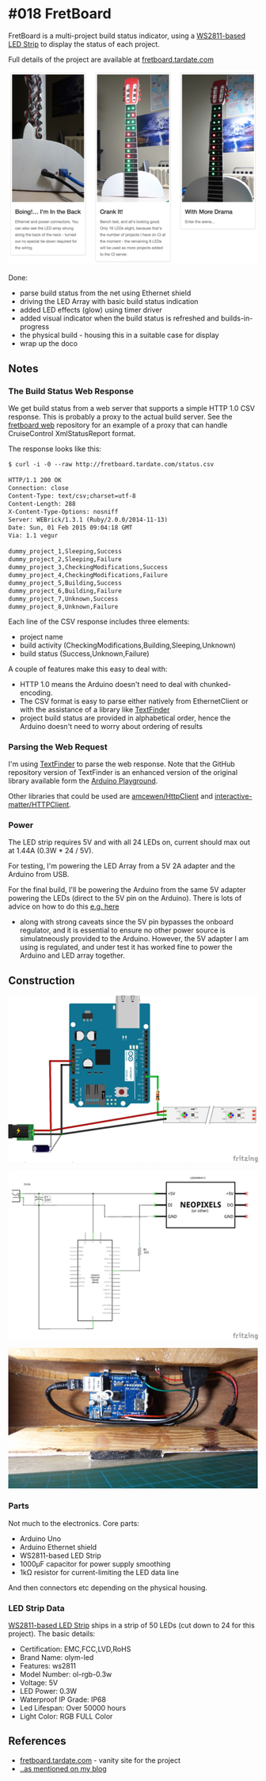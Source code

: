 # #018 FretBoard

FretBoard is a multi-project build status indicator, using a [WS2811-based LED Strip](http://www.aliexpress.com/item/IP68-12mm-WS2811-as-WS2801-led-pixel-module-IP68-waterproof-DC5V-full-color-RGB-50pcs-a/1932649085.html)
to display the status of each project.

Full details of the project are available at [fretboard.tardate.com](http://fretboard.tardate.com)

[![Build](./assets/FretBoard_build.jpg?raw=true)](http://fretboard.tardate.com)

Done:

* parse build status from the net using Ethernet shield
* driving the LED Array with basic build status indication
* added LED effects (glow) using timer driver
* added visual indicator when the build status is refreshed and builds-in-progress
* the physical build - housing this in a suitable case for display
* wrap up the doco


## Notes

### The Build Status Web Response

We get build status from a web server that supports a simple HTTP 1.0 CSV response.
This is probably a proxy to the actual build server.
See the
[fretboard web](https://github.com/tardate/fretboard_web)
repository for an example of a proxy that can handle CruiseControl XmlStatusReport format.

The response looks like this:

```
$ curl -i -0 --raw http://fretboard.tardate.com/status.csv

HTTP/1.1 200 OK
Connection: close
Content-Type: text/csv;charset=utf-8
Content-Length: 288
X-Content-Type-Options: nosniff
Server: WEBrick/1.3.1 (Ruby/2.0.0/2014-11-13)
Date: Sun, 01 Feb 2015 09:04:18 GMT
Via: 1.1 vegur

dummy_project_1,Sleeping,Success
dummy_project_2,Sleeping,Failure
dummy_project_3,CheckingModifications,Success
dummy_project_4,CheckingModifications,Failure
dummy_project_5,Building,Success
dummy_project_6,Building,Failure
dummy_project_7,Unknown,Success
dummy_project_8,Unknown,Failure
```

Each line of the CSV response includes three elements:

* project name
* build activity (CheckingModifications,Building,Sleeping,Unknown)
* build status (Success,Unknown,Failure)


A couple of features make this easy to deal with:

* HTTP 1.0 means the Arduino doesn't need to deal with chunked-encoding.
* The CSV format is easy to parse either natively from EthernetClient or with the assistance of a library like [TextFinder](https://github.com/tardate/TextFinder)
* project build status are provided in alphabetical order, hence the Arduino doesn't need to worry about ordering of results


### Parsing the Web Request

I'm using [TextFinder](https://github.com/tardate/TextFinder) to parse the web response. Note that the GitHub repository version of TextFinder is an
enhanced version of the original library available form the [Arduino Playground](http://playground.arduino.cc/Code/TextFinder).

Other libraries that could be used are [amcewen/HttpClient](https://github.com/amcewen/HttpClient)
and [interactive-matter/HTTPClient](https://github.com/interactive-matter/HTTPClient).


### Power

The LED strip requires 5V and with all 24 LEDs on, current should max out at 1.44A (0.3W * 24 / 5V).

For testing, I'm powering the LED Array from a 5V 2A adapter and the Arduino from USB.

For the final build, I'll be powering the Arduino from the same 5V adapter powering the LEDs (direct to the 5V pin on the Arduino).
There is lots of advice on how to do this
[e.g. here](http://www.reddit.com/r/arduino/comments/2fcr6c/powering_arduino_with_5v_supply/)
 - along with strong caveats since the 5V pin bypasses the onboard regulator, and it is essential to ensure no other power source is simulatneously provided to the Arduino.
However, the 5V adapter I am using is regulated, and under test it has worked fine to power the Arduino and LED array together.


## Construction

![The Breadboard](./assets/FretBoard_bb.jpg?raw=true)

![The Schematic](./assets/FretBoard_schematic.jpg?raw=true)

![The Build](./assets/FretBoard_build2.jpg?raw=true)

### Parts

Not much to the electronics. Core parts:

* Arduino Uno
* Arduino Ethernet shield
* WS2811-based LED Strip
* 1000µF capacitor for power supply smoothing
* 1kΩ resistor for current-limiting the LED data line

And then connectors etc depending on the physical housing.

### LED Strip Data

[WS2811-based LED Strip](http://www.aliexpress.com/item/IP68-12mm-WS2811-as-WS2801-led-pixel-module-IP68-waterproof-DC5V-full-color-RGB-50pcs-a/1932649085.html) ships in a strip of 50 LEDs (cut down to 24 for this project). The basic details:

* Certification: EMC,FCC,LVD,RoHS
* Brand Name: olym-led
* Features: ws2811
* Model Number: ol-rgb-0.3w
* Voltage: 5V
* LED Power: 0.3W
* Waterproof IP Grade: IP68
* Led Lifespan: Over 50000 hours
* Light Color: RGB FULL Color

## References
* [fretboard.tardate.com](http://fretboard.tardate.com) - vanity site for the project
* [..as mentioned on my blog](http://blog.tardate.com/2015/02/the-fretboard-multi-project-build.html)
